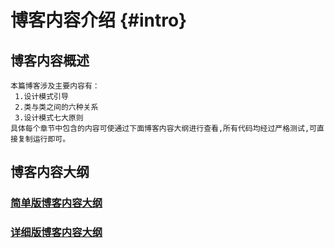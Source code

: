 <Banner localtion="/banner/particles/particles.html"/>

# 博客内容介绍 {#intro}
## 博客内容概述
    本篇博客涉及主要内容有：
     1.设计模式引导
     2.类与类之间的六种关系
     3.设计模式七大原则
	具体每个章节中包含的内容可使通过下面博客内容大纲进行查看,所有代码均经过严格测试,可直接复制运行即可。
## 博客内容大纲

###	<a href="/enhance/markmap/general/designpattern/designpattern-java/designpattern-java-outline2.html" target="_blank">简单版博客内容大纲</a>
<!--最深展示二级标题内容-->
<Markmap localtion="/enhance/markmap/general/designpattern/designpattern-java/designpattern-java-outline2.html" height="500rem"/>

>
<!--最深展示五级标题内容,当前展示到4级-->
###	<a href="/enhance/markmap/general/designpattern/designpattern-java/designpattern-java-outline5.html" target="_blank">详细版博客内容大纲</a>
<Markmap localtion="/enhance/markmap/general/designpattern/designpattern-java/designpattern-java-outline5.html" height="600rem"/>

<HideSideBar/>


